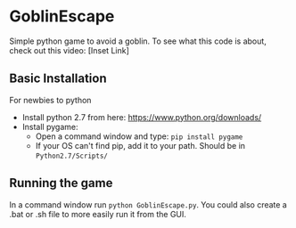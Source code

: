 # GoblinEscape
Simple python game to avoid a goblin.
To see what this code is about, check out this video:
[Inset Link]

## Basic Installation
For newbies to python

* Install python 2.7 from here: https://www.python.org/downloads/
* Install pygame:
  * Open a command window and type: `pip install pygame`
  * If your OS can't find pip, add it to your path.  Should be in `Python2.7/Scripts/`

## Running the game
In a command window run `python GoblinEscape.py`.
You could also create a .bat or .sh file to more easily run it from the GUI.
